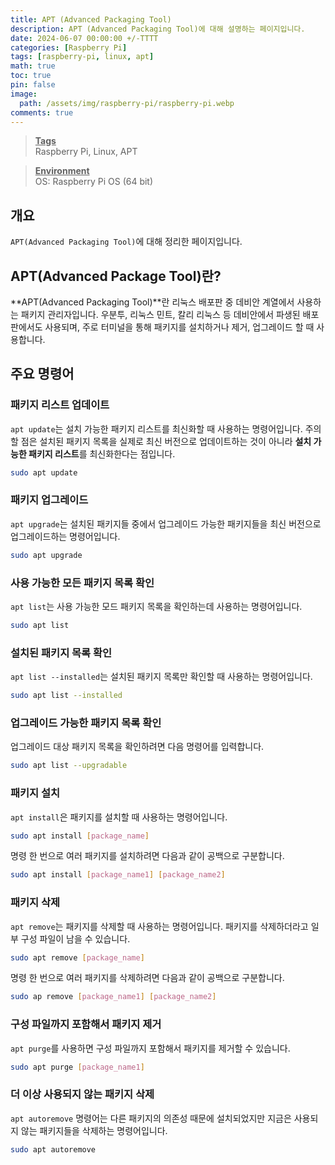 ```yaml
---
title: APT (Advanced Packaging Tool)
description: APT (Advanced Packaging Tool)에 대해 설명하는 페이지입니다.
date: 2024-06-07 00:00:00 +/-TTTT
categories: [Raspberry Pi]
tags: [raspberry-pi, linux, apt]
math: true
toc: true
pin: false
image:
  path: /assets/img/raspberry-pi/raspberry-pi.webp
comments: true
---
```


<blockquote class="prompt-info"><p><strong><u>Tags</u></strong> <br />
Raspberry Pi, Linux, APT</p></blockquote>

<blockquote class="prompt-info"><p><strong><u>Environment</u></strong> <br />
OS: Raspberry Pi OS (64 bit) </p></blockquote>

## 개요

`APT(Advanced Packaging Tool)`에 대해 정리한 페이지입니다.

## APT(Advanced Package Tool)란?

**APT(Advanced Packaging Tool)**란 리눅스 배포판 중 데비안 계열에서 사용하는 패키지 관리자입니다. 우분투, 리눅스 민트, 칼리 리눅스 등 데비안에서 파생된 배포판에서도 사용되며, 주로 터미널을 통해 패키지를 설치하거나 제거, 업그레이드 할 때 사용합니다.

## 주요 명령어

### 패키지 리스트 업데이트

`apt update`는 설치 가능한 패키지 리스트를 최신화할 때 사용하는 명령어입니다.
주의할 점은 설치된 패키지 목록을 실제로 최신 버전으로 업데이트하는 것이 아니라 **설치 가능한 패키지 리스트**를 최신화한다는 점입니다.

```bash
sudo apt update
```

### 패키지 업그레이드

`apt upgrade`는 설치된 패키지들 중에서 업그레이드 가능한 패키지들을 최신 버전으로 업그레이드하는 명령어입니다.

```bash
sudo apt upgrade
```

### 사용 가능한 모든 패키지 목록 확인

`apt list`는 사용 가능한 모드 패키지 목록을 확인하는데 사용하는 명령어입니다.

```bash
sudo apt list
```

### 설치된 패키지 목록 확인

`apt list --installed`는 설치된 패키지 목록만 확인할 때 사용하는 명령어입니다.

```bash
sudo apt list --installed
```

### 업그레이드 가능한 패키지 목록 확인

업그레이드 대상 패키지 목록을 확인하려면 다음 명령어를 입력합니다.

```bash
sudo apt list --upgradable
```

### 패키지 설치

`apt install`은 패키지를 설치할 때 사용하는 명령어입니다.

```bash
sudo apt install [package_name]
```

명령 한 번으로 여러 패키지를 설치하려면 다음과 같이 공백으로 구분합니다.

```bash
sudo apt install [package_name1] [package_name2]
```

### 패키지 삭제

`apt remove`는 패키지를 삭제할 때 사용하는 명령어입니다.
패키지를 삭제하더라고 일부 구성 파일이 남을 수 있습니다.

```bash
sudo apt remove [package_name]
```

명령 한 번으로 여러 패키지를 삭제하려면 다음과 같이 공백으로 구분합니다.

```bash
sudo ap remove [package_name1] [package_name2]
```

### 구성 파일까지 포함해서 패키지 제거

`apt purge`를 사용하면 구성 파일까지 포함해서 패키지를 제거할 수 있습니다.

```bash
sudo apt purge [package_name1]
```

### 더 이상 사용되지 않는 패키지 삭제

`apt autoremove` 명령어는 다른 패키지의 의존성 때문에 설치되었지만 지금은 사용되지 않는 패키지들을 삭제하는 명령어입니다.

```bash
sudo apt autoremove
```
